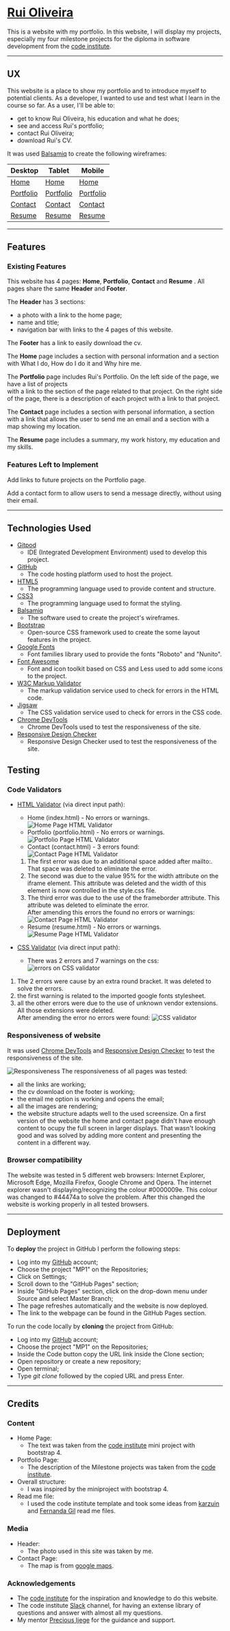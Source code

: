 # [Rui Oliveira](https://ruioliveira83.github.io/MP1)

This is a website with my portfolio.
In this website, I will display my projects, especially my four milestone projects
for the diploma in software development from the [code institute](https://codeinstitute.net).

---

## UX

This website is a place to show my portfolio and to introduce myself to potential clients.
As a developer, I wanted to use and test what I learn in the course so far.
As a user, I'll be able to:

- get to know Rui Oliveira, his education and what he does;
- see and access Rui's portfolio;
- contact Rui Oliveira;
- download Rui's CV.

It was used [Balsamiq](https://balsamiq.com/) to create the following wireframes:

| Desktop                                       | Tablet                                       | Mobile                                       |
| --------------------------------------------- | -------------------------------------------- | -------------------------------------------- |
| [Home](wireframes/home-desktop.png)           | [Home](wireframes/home-tablet.png)           | [Home](wireframes/home-mobile.png)           |
| [Portfolio](wireframes/portfolio-desktop.png) | [Portfolio](wireframes/portfolio-tablet.png) | [Portfolio](wireframes/portfolio-mobile.png) |
| [Contact](wireframes/contact-desktop.png)     | [Contact](wireframes/contact-tablet.png)     | [Contact](wireframes/contact-mobile.png)     |
| [Resume](wireframes/resume-desktop.png)       | [Resume](wireframes/resume-tablet.png)       | [Resume](wireframes/resume-mobile.png)       |

---

## Features

### Existing Features

This website has 4 pages: **Home**, **Portfolio**, **Contact** and **Resume** . All pages share the same **Header** and **Footer**.

The **Header** has 3 sections:

- a photo with a link to the home page;
- name and title;
- navigation bar with links to the 4 pages of this website.

The **Footer** has a link to easily download the cv.

The **Home** page includes a section with personal information and a section with What I do, How do I do it and Why hire me.

The **Portfolio** page includes Rui's Portfolio. On the left side of the page, we have a list of projects  
with a link to the section of the page related to that project. On the right side of the page, there is a description
of each project with a link to that project.

The **Contact** page includes a section with personal information, a section with a link that allows the user
to send me an email and a section with a map showing my location.

The **Resume** page includes a summary, my work history, my education and my skills.

### Features Left to Implement

Add links to future projects on the Portfolio page.

Add a contact form to allow users to send a message directly, without using their email.

---

## Technologies Used

- [Gitpod](https://gitpod.io/)
  - IDE (Integrated Development Environment) used to develop this project.
- [GitHub](https://github.com/)
  - The code hosting platform used to host the project.
- [HTML5](https://en.wikipedia.org/wiki/HTML5)
  - The programming language used to provide content and structure.
- [CSS3](https://en.wikipedia.org/wiki/CSS)
  - The programming language used to format the styling.
- [Balsamiq](https://balsamiq.com/)
  - The software used to create the project's wireframes.
- [Bootstrap](https://getbootstrap.com/)
  - Open-source CSS framework used to create the some layout features in the project.
- [Google Fonts ](https://en.wikipedia.org/wiki/CSS)
  - Font families library used to provide the fonts "Roboto" and "Nunito".
- [Font Awesome](https://fontawesome.com/)
  - Font and icon toolkit based on CSS and Less used to add some icons to the project.
- [W3C Markup Validator](https://validator.w3.org/)
  - The markup validation service used to check for errors in the HTML code.
- [Jigsaw](https://jigsaw.w3.org/css-validator)
  - The CSS validation service used to check for errors in the CSS code.
- [Chrome DevTools](https://developers.google.com/web/tools/chrome-devtools)
  - Chrome DevTools used to test the responsiveness of the site.
- [Responsive Design Checker](https://www.responsivedesignchecker.com/)
  - Responsive Design Checker used to test the responsiveness of the site.

## Testing

### Code Validators

- [HTML Validator](https://validator.w3.org/#validate_by_input) (via direct input path):

  - Home (index.html) - No errors or warnings.
  ![Home Page HTML Validator](readme-images/val-html-index.png)
  - Portfolio (portfolio.html) - No errors or warnings.
  ![Portfolio Page HTML Validator](readme-images/val-html-portfolio.png)
  - Contact (contact.html) - 3 errors found:
  ![Contact Page HTML Validator](readme-images/val-html-contact-bugs.png)
  1. The first error was due to an additional space added after mailto:. That space was deleted to eliminate the error.
  2. The second was due to the value 95% for the width attribute on the iframe element. This attribute was deleted and the width of this element is now controlled in the style.css file.
  3. The third error was due to the use of the frameborder attribute. This attribute was deleted to eliminate the error.  
After amending this errors the found no errors or warnings:
![Contact Page HTML Validator](readme-images/val-html-contact.png)

  - Resume (resume.html) - No errors or warnings.
  ![Resume Page HTML Validator](readme-images/val-html-resume.png)

- [CSS Validator](https://validator.w3.org/#validate_by_input) (via direct input path):

  - There was 2 errors and 7 warnings on the css:
![errors on CSS validator](readme-images/val-css-bugs.png)
1. The 2 errors were cause by an extra round bracket. It was deleted to solve the errors.
2. the first warning is related to the imported google fonts stylesheet.
3. all the other errors were due to the use of unknown vendor extensions. All those extensions were deleted.  
After amending the error no errors were found:
![CSS validator](readme-images/val-css.png)


### Responsiveness of website
It was used [Chrome DevTools](https://developers.google.com/web/tools/chrome-devtools) and
[Responsive Design Checker](https://www.responsivedesignchecker.com/)
 to test the responsiveness of the site.

![Responsiveness](readme-images/responsiveness.png)
The responsiveness of all pages was tested:
- all the links are working;
- the cv download on the footer is working;
- the email me option is working and opens the email;
- all the images are rendering;
- the website structure adapts well to the used screensize. On a first version of the website the home 
and contact page didn't have enough content to ocupy the full screen in larger displays. That wasn't 
looking good and was solved by adding more content and presenting the content in a different way.

### Browser compatibility

The website was tested in 5 different web browsers: Internet Explorer, Microsoft Edge,
Mozilla Firefox, Google Chrome and Opera.
The internet explorer wasn't displaying/recognizing the colour #0000009e. This colour was changed to #44474a to solve the problem.
After this changed the website is working properly in all tested browsers.

---

## Deployment

To __deploy__ the project in GitHub I perform the following steps:
- Log into my [GitHub](https://github.com/) account;
- Choose the project "MP1" on the Repositories;
- Click on Settings;
- Scroll down to the "GitHub Pages" section;
- Inside "GitHub Pages" section, click on the drop-down menu under Source and select Master Branch;
- The page refreshes automatically and the website is now deployed.
- The link to the webpage can be found in the GitHub Pages section.

To run the code locally by __cloning__ the project from GitHub:
- Log into my [GitHub](https://github.com/) account;
- Choose the project "MP1" on the Repositories;
- Inside the Code button copy the URL link inside the Clone section;
- Open repository or create a new repository;
- Open terminal;
- Type *git clone* followed by the copied URL and press Enter.

---

## Credits

### Content

- Home Page:
  - The text was taken from the [code institute](https://codeinstitute.net) mini project with bootstrap 4.
- Portfolio Page:
  - The description of the Milestone projects was taken from the [code institute](https://codeinstitute.net).
- Overall structure:
  - I was inspired by the miniproject with bootstrap 4.
- Read me file:
  - I used the code institute template and took some ideas from [karzuin](https://github.com/karzuin/) and [Fernanda Gil](https://github.com/fernandagil) read me files.

### Media

- Header:
  - The photo used in this site was taken by me.
- Contact Page:
  - The map is from [google maps](https://www.google.com/maps).

### Acknowledgements

- The [code institute](https://codeinstitute.net) for the inspiration and knowledge to do this website.
- The code institute [Slack](https://slack.com/) channel, for having an extense library of questions and answer with almost all my questions.
- My mentor [Precious Ijege](https://www.linkedin.com/in/precious-ijege-908a00168/?originalSubdomain=ng) for the guidance and support.